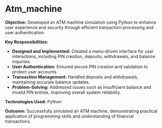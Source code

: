 # Atm_machine
**Objective:** Developed an ATM machine simulation using Python to enhance user experience and security through efficient transaction processing and user authentication.

**Key Responsibilities:**
- **Designed and Implemented:** Created a menu-driven interface for user interactions, including PIN creation, deposits, withdrawals, and balance inquiries.
- **User Authentication:** Ensured secure PIN creation and validation to protect user accounts.
- **Transaction Management:** Handled deposits and withdrawals, maintaining accurate balance updates.
- **Problem-Solving:** Addressed issues such as insufficient balance and invalid PIN entries, improving overall system reliability.

**Technologies Used:** Python

**Outcome:** Successfully simulated an ATM machine, demonstrating practical application of programming skills and understanding of financial transactions.
